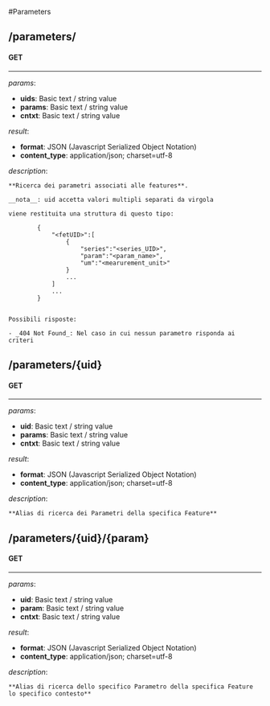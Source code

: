 #Parameters
## **/parameters/**

#### GET
-------------
_params_:

- **uids**: Basic text / string value
- **params**: Basic text / string value
- **cntxt**: Basic text / string value

_result_:

- **format**: JSON (Javascript Serialized Object Notation)
- **content_type**: application/json; charset=utf-8

_description_:


    **Ricerca dei parametri associati alle features**.

    __nota__: uid accetta valori multipli separati da virgola

    viene restituita una struttura di questo tipo:

            {
                "<fetUID>":[
                    {
                        "series":"<series_UID>",
                        "param":"<param_name>",
                        "um":"<mearurement_unit>"
                    }
                    ...
                ]
                ...
            }


    Possibili risposte:

    - _404 Not Found_: Nel caso in cui nessun parametro risponda ai criteri


    






## **/parameters/{uid}**

#### GET
-------------
_params_:

- **uid**: Basic text / string value
- **params**: Basic text / string value
- **cntxt**: Basic text / string value

_result_:

- **format**: JSON (Javascript Serialized Object Notation)
- **content_type**: application/json; charset=utf-8

_description_:


    **Alias di ricerca dei Parametri della specifica Feature**






## **/parameters/{uid}/{param}**

#### GET
-------------
_params_:

- **uid**: Basic text / string value
- **param**: Basic text / string value
- **cntxt**: Basic text / string value

_result_:

- **format**: JSON (Javascript Serialized Object Notation)
- **content_type**: application/json; charset=utf-8

_description_:


    **Alias di ricerca dello specifico Parametro della specifica Feature lo specifico contesto**






